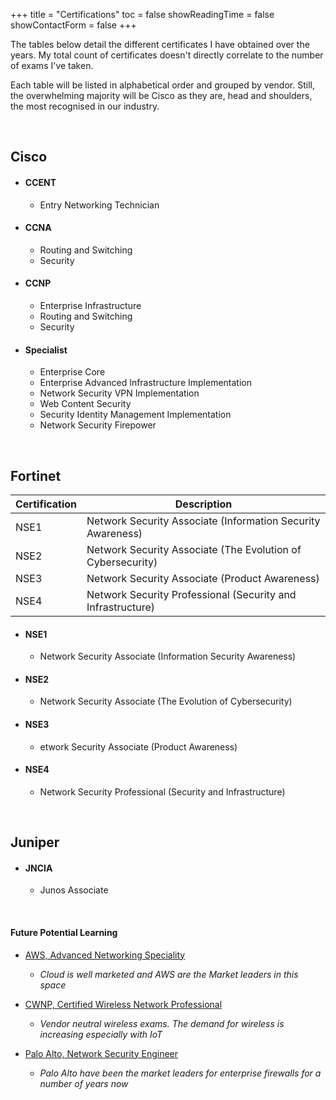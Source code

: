 +++
title = "Certifications"
toc = false
showReadingTime = false
showContactForm = false
+++

The tables below detail the different certificates I have obtained over the years. My total count of certificates doesn't directly correlate to the number of exams I've taken.

Each table will be listed in alphabetical order and grouped by vendor. Still, the overwhelming majority will be Cisco as they are, head and shoulders, the most recognised in our industry. 

&nbsp;

## Cisco

- #### CCENT
  - Entry Networking Technician
- #### CCNA 
  - Routing and Switching
  - Security
- #### CCNP
  - Enterprise Infrastructure
  - Routing and Switching
  - Security
- #### Specialist
  - Enterprise Core
  - Enterprise Advanced Infrastructure Implementation
  - Network Security VPN Implementation
  - Web Content Security
  - Security Identity Management Implementation
  - Network Security Firepower

&nbsp;

## Fortinet

| Certification | Description |
|---------------|-------------|
| NSE1 | Network Security Associate (Information Security Awareness) |
| NSE2 | Network Security Associate (The Evolution of Cybersecurity) |
| NSE3 | Network Security Associate (Product Awareness) |
| NSE4 | Network Security Professional (Security and Infrastructure) |

- #### NSE1
  - Network Security Associate (Information Security Awareness)
- #### NSE2
  - Network Security Associate (The Evolution of Cybersecurity)
- #### NSE3
  - etwork Security Associate (Product Awareness)
- #### NSE4
  - Network Security Professional (Security and Infrastructure)

&nbsp;

## Juniper

- #### JNCIA
  - Junos Associate

&nbsp;

#### Future Potential Learning

- [AWS, Advanced Networking Speciality](https://aws.amazon.com/certification/certified-advanced-networking-specialty/)
  -  _Cloud is well marketed and AWS are the Market leaders in this space_

- [CWNP, Certified Wireless Network Professional](https://www.cwnp.com/it-certifications/)
  -  _Vendor neutral wireless exams. The demand for wireless is increasing especially with IoT_


- [Palo Alto, Network Security Engineer](https://www.paloaltonetworks.com/services/education/palo-alto-networks-certified-network-security-engineer)
  -  _Palo Alto have been the market leaders for enterprise firewalls for a number of years now_
